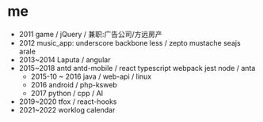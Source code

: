 # me

- 2011 game / jQuery / 兼职:广告公司/方远房产
- 2012 music_app: underscore backbone less / zepto mustache seajs arale
- 2013~2014 Laputa / angular
- 2015~2018 antd antd-mobile / react typescript webpack jest node / anta
  - 2015-10 ~ 2016 java / web-api / linux
  - 2016 android / php-ksweb
  - 2017 python / cpp / AI
- 2019~2020 tfox / react-hooks
- 2021~2022 worklog calendar
